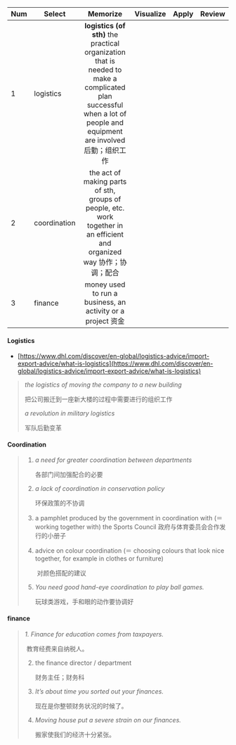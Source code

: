 | Num  | Select       |                           Memorize                           | Visualize | Apply | Review |
| ---- | ------------ | :----------------------------------------------------------: | --------- | ----- | ------ |
| 1    | logistics    | **logistics (of sth)** the practical organization that is needed to make a complicated plan successful when a lot of people and equipment are involved 后勤；组织工作 |           |       |        |
| 2    | coordination | the act of making parts of sth, groups of people, etc. work together in an efficient and organized way 协作；协调；配合 |           |       |        |
| 3    | finance      | money used to run a business, an activity or a project 资金  |           |       |        |

#### Logistics

- [https://www.dhl.com/discover/en-global/logistics-advice/import-export-advice/what-is-logistics](https://www.dhl.com/discover/en-global/logistics-advice/import-export-advice/what-is-logistics)

> *the logistics of moving the company to a new building*
>
> 把公司搬迁到一座新大楼的过程中需要进行的组织工作
>
> *a revolution in military logistics*
>
> 军队后勤变革

#### Coordination

> 1. *a need for greater coordination between departments*
>
>    各部门间加强配合的必要
>
> 2. *a lack of coordination in conservation policy*
>
>       环保政策的不协调
>
> 3. a pamphlet produced by the government in coordination with (＝ working together with) the Sports Council
>    政府与体育委员会合作发行的小册子
>
> 4. advice on colour coordination (＝ choosing colours that look nice together, for example in clothes or furniture)
>
>    ​	对颜色搭配的建议
>
> 5. *You need good hand-eye coordination to play ball games.*
>
>      玩球类游戏，手和眼的动作要协调好

#### finance

> *1. Finance for education comes from taxpayers.*
>
> ​	教育经费来自纳税人。
>
> 2. the finance director / department 
>
>    财务主任；财务科
>
> 3. *It’s about time you sorted out your finances.*
>
>    现在是你整顿财务状况的时候了。
>
> 4. *Moving house put a severe strain on our finances.*
>
>    搬家使我们的经济十分紧张。

